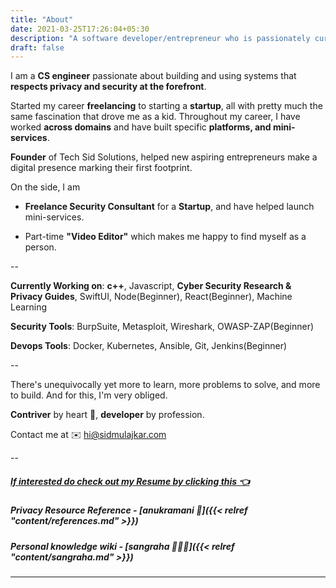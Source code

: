 ```yaml
---
title: "About"
date: 2021-03-25T17:26:04+05:30
description: "A software developer/entrepreneur who is passionately curious about technology and shares his valuable insights with the community through his blogs."
draft: false
---
```



I am a **CS engineer** passionate about building and using systems that **respects privacy and security at the forefront**.

Started my career **freelancing** to starting a **startup**, all with pretty much the same fascination that drove me as a kid. Throughout my career, I have worked **across domains** and have built specific **platforms, and mini-services**.

**Founder** of Tech Sid Solutions, helped new aspiring entrepreneurs make a digital presence marking their first footprint.

On the side, I am

- **Freelance Security Consultant** for a **Startup**, and have helped launch mini-services.

- Part-time **"Video Editor"** which makes me happy to find myself as a person.

--

**Currently Working on**: **c++**, Javascript, **Cyber Security Research & Privacy Guides**, SwiftUI, Node(Beginner), React(Beginner), Machine Learning

**Security Tools**: BurpSuite, Metasploit, Wireshark, OWASP-ZAP(Beginner)

**Devops Tools**: Docker, Kubernetes, Ansible, Git, Jenkins(Beginner)

--

There's unequivocally yet more to learn, more problems to solve, and more to build. And for this, I'm very obliged.


**Contriver** by heart 💚, **developer** by profession. 

Contact me at ✉️ hi@sidmulajkar.com

--
##### [If interested do check out my Resume by clicking this 👈](/resume/ResumeSEC-Siddhant_Mulajkar.pdf)

##### Privacy Resource Reference - [anukramani 🔐]({{< relref "content/references.md" >}})

##### Personal knowledge wiki - [sangraha 🧑🏽‍💻]({{< relref "content/sangraha.md" >}})

---